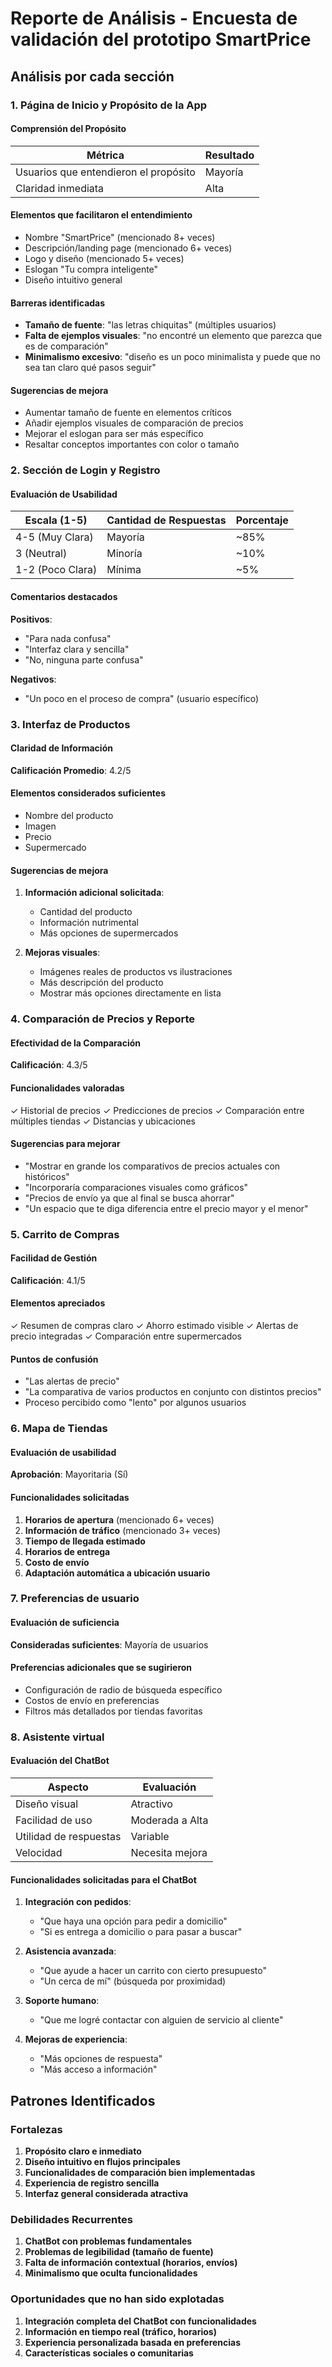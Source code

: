 # Reporte de Análisis - Encuesta de validación del prototipo SmartPrice


## Análisis por cada sección 

### 1. Página de Inicio y Propósito de la App

#### Comprensión del Propósito
| Métrica | Resultado |
|---------|-----------|
| Usuarios que entendieron el propósito | Mayoría |
| Claridad inmediata | Alta |

#### Elementos que facilitaron el entendimiento
- Nombre "SmartPrice" (mencionado 8+ veces)
- Descripción/landing page (mencionado 6+ veces)
- Logo y diseño (mencionado 5+ veces)
- Eslogan "Tu compra inteligente"
- Diseño intuitivo general

#### Barreras identificadas
- **Tamaño de fuente**: "las letras chiquitas" (múltiples usuarios)
- **Falta de ejemplos visuales**: "no encontré un elemento que parezca que es de comparación"
- **Minimalismo excesivo**: "diseño es un poco minimalista y puede que no sea tan claro qué pasos seguir"

#### Sugerencias de mejora
- Aumentar tamaño de fuente en elementos críticos
- Añadir ejemplos visuales de comparación de precios
- Mejorar el eslogan para ser más específico
- Resaltar conceptos importantes con color o tamaño

### 2. Sección de Login y Registro

#### Evaluación de Usabilidad
| Escala (1-5) | Cantidad de Respuestas | Porcentaje |
|--------------|------------------------|------------|
| 4-5 (Muy Clara) | Mayoría | ~85% |
| 3 (Neutral) | Minoría | ~10% |
| 1-2 (Poco Clara) | Mínima | ~5% |

#### Comentarios destacados
**Positivos**:
- "Para nada confusa"
- "Interfaz clara y sencilla"
- "No, ninguna parte confusa"

**Negativos**:
- "Un poco en el proceso de compra" (usuario específico)

### 3. Interfaz de Productos

#### Claridad de Información
**Calificación Promedio**: 4.2/5

#### Elementos considerados suficientes
- Nombre del producto
- Imagen
- Precio
- Supermercado

#### Sugerencias de mejora
1. **Información adicional solicitada**:
   - Cantidad del producto
   - Información nutrimental
   - Más opciones de supermercados

2. **Mejoras visuales**:
   - Imágenes reales de productos vs ilustraciones
   - Más descripción del producto
   - Mostrar más opciones directamente en lista

### 4. Comparación de Precios y Reporte

#### Efectividad de la Comparación
**Calificación**: 4.3/5

#### Funcionalidades valoradas
✓ Historial de precios
✓ Predicciones de precios
✓ Comparación entre múltiples tiendas
✓ Distancias y ubicaciones

#### Sugerencias para mejorar 
- "Mostrar en grande los comparativos de precios actuales con históricos"
- "Incorporaría comparaciones visuales como gráficos"
- "Precios de envío ya que al final se busca ahorrar"
- "Un espacio que te diga diferencia entre el precio mayor y el menor"

### 5. Carrito de Compras

#### Facilidad de Gestión
**Calificación**: 4.1/5

#### Elementos apreciados
✓ Resumen de compras claro
✓ Ahorro estimado visible
✓ Alertas de precio integradas
✓ Comparación entre supermercados

#### Puntos de confusión 
- "Las alertas de precio" 
- "La comparativa de varios productos en conjunto con distintos precios"
- Proceso percibido como "lento" por algunos usuarios

### 6. Mapa de Tiendas

#### Evaluación de usabilidad
**Aprobación**: Mayoritaria (Sí)

#### Funcionalidades solicitadas
1. **Horarios de apertura** (mencionado 6+ veces)
2. **Información de tráfico** (mencionado 3+ veces)
3. **Tiempo de llegada estimado**
4. **Horarios de entrega**
5. **Costo de envío**
6. **Adaptación automática a ubicación usuario**

### 7. Preferencias de usuario

#### Evaluación de suficiencia
**Consideradas suficientes**: Mayoría de usuarios

#### Preferencias adicionales que se sugirieron 
- Configuración de radio de búsqueda específico
- Costos de envío en preferencias
- Filtros más detallados por tiendas favoritas

### 8. Asistente virtual

#### Evaluación del ChatBot

| Aspecto | Evaluación |
|---------|------------|
| Diseño visual | Atractivo |
| Facilidad de uso | Moderada a Alta |
| Utilidad de respuestas | Variable |
| Velocidad | Necesita mejora |

#### Funcionalidades solicitadas para el ChatBot
1. **Integración con pedidos**:
   - "Que haya una opción para pedir a domicilio"
   - "Si es entrega a domicilio o para pasar a buscar"

2. **Asistencia avanzada**:
   - "Que ayude a hacer un carrito con cierto presupuesto"
   - "Un cerca de mí" (búsqueda por proximidad)

3. **Soporte humano**:
   - "Que me logré contactar con alguien de servicio al cliente"

4. **Mejoras de experiencia**:
   - "Más opciones de respuesta"
   - "Más acceso a información"

## Patrones Identificados

### Fortalezas 
1. **Propósito claro e inmediato**
2. **Diseño intuitivo en flujos principales**
3. **Funcionalidades de comparación bien implementadas**
4. **Experiencia de registro sencilla**
5. **Interfaz general considerada atractiva**

### Debilidades Recurrentes
1. **ChatBot con problemas fundamentales**
2. **Problemas de legibilidad (tamaño de fuente)**
3. **Falta de información contextual (horarios, envíos)**
4. **Minimalismo que oculta funcionalidades**

### Oportunidades que no han sido explotadas 
1. **Integración completa del ChatBot con funcionalidades**
2. **Información en tiempo real (tráfico, horarios)**
3. **Experiencia personalizada basada en preferencias**
4. **Características sociales o comunitarias**

